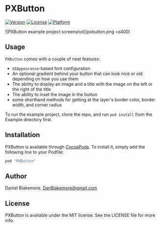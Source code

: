 # PXButton

[![Version](https://img.shields.io/cocoapods/v/PXButton.svg?style=flat)](http://cocoapods.org/pods/PXButton)
[![License](https://img.shields.io/cocoapods/l/PXButton.svg?style=flat)](http://cocoapods.org/pods/PXButton)
[![Platform](https://img.shields.io/cocoapods/p/PXButton.svg?style=flat)](http://cocoapods.org/pods/PXButton)

![PXButton example project screenshot](pxbutton.png =x400)

## Usage

`PXButton` comes with a couple of neat features:

* `UIAppearance`-based font configuration
* An optional gradient behind your button that can look nice or old depending on how you use them
* The ability to display an image and a title with the image on the left or the right of the title
* The ability to inset the image in the button
* some shorthand methods for getting at the layer's border color, border width, and corner radius

To run the example project, clone the repo, and run `pod install` from the Example directory first.

## Installation

PXButton is available through [CocoaPods](http://cocoapods.org). To install
it, simply add the following line to your Podfile:

```ruby
pod "PXButton"
```

## Author

Daniel Blakemore, DanBlakemore@gmail.com

## License

PXButton is available under the MIT license. See the LICENSE file for more info.
